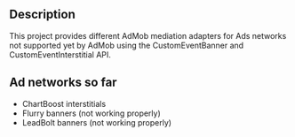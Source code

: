 Description
------------

This project provides different AdMob mediation adapters for Ads networks not supported yet by AdMob using the CustomEventBanner and CustomEventInterstitial API.

Ad networks so far
------------

* ChartBoost interstitials
* Flurry banners (not working properly)
* LeadBolt banners (not working properly)
